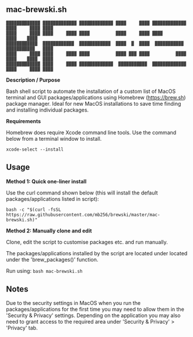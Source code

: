 ## mac-brewski.sh
```
▓▓▓▓▓▓▓▓▓▓▓▓▓ ▓▓▓▓▓▓▓▓▓▓▓▓▓ ▓▓▓▓▓▓▓▓▓▓▓▓▓ ▓▓▓▓     ▓▓▓▓ ▓▓▓▓▓▓▓▓▓▓▓▓▓ ▓▓▓▓     ▓▓▓▓ ▓▓▓▓
▓▓▓▓     ▓▓▓▓ ▓▓▓▓     ▓▓▓▓ ▓▓▓▓          ▓▓▓▓     ▓▓▓▓ ▓▓▓▓          ▓▓▓▓    ▓▓▓▓ 
▓▓▓▓▓▓▓▓▓▓▓▓  ▓▓▓▓▓▓▓▓▓▓▓▓  ▓▓▓▓▓▓▓▓▓▓▓▓  ▓▓▓▓  ▓  ▓▓▓▓  ▓▓▓▓▓▓▓▓▓▓▓  ▓▓▓▓▓▓▓▓▓▓▓   ▓▓▓▓
▓▓▓▓     ▓▓▓▓ ▓▓▓▓     ▓▓▓▓ ▓▓▓▓          ▓▓▓▓ ▓▓▓ ▓▓▓▓          ▓▓▓▓ ▓▓▓▓    ▓▓▓▓  ▓▓▓▓
▓▓▓▓▓▓▓▓▓▓▓▓▓ ▓▓▓▓     ▓▓▓▓ ▓▓▓▓▓▓▓▓▓▓▓▓▓  ▓▓▓▓▓▓▓▓▓▓▓  ▓▓▓▓▓▓▓▓▓▓▓▓▓ ▓▓▓▓     ▓▓▓▓ ▓▓▓▓
```

**Description / Purpose**

Bash shell script to automate the installation of a custom list of MacOS terminal and GUI packages/applications using Homebrew (https://brew.sh) package manager. Ideal for new MacOS installations to save time finding and installing individual packages.

**Requirements**

Homebrew does require Xcode command line tools. Use the command below from a terminal window to install.

`xcode-select --install`

## Usage

**Method 1: Quick one-liner install**

Use the curl command shown below (this will install the default packages/applications listed in script):

`bash -c "$(curl -fsSL https://raw.githubusercontent.com/mb256/brewski/master/mac-brewski.sh)"`

**Method 2: Manually clone and edit**

Clone, edit the script to customise packages etc. and run manually.

The packages/applications installed by the script are located under located under the 'brew_packages()' function.

Run using: `bash mac-brewski.sh`

## Notes

Due to the security settings in MacOS when you run the packages/applications for the first time you may need to allow them in the 'Security & Privacy' settings. Depending on the application you may also need to grant access to the required area under 'Security & Privacy' > 'Privacy' tab.
